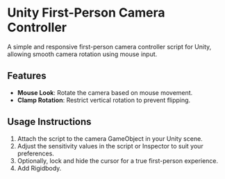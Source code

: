 # Unity First-Person Camera Controller  

A simple and responsive first-person camera controller script for Unity, allowing smooth camera rotation using mouse input.  

## Features  
- **Mouse Look**: Rotate the camera based on mouse movement.  
- **Clamp Rotation**: Restrict vertical rotation to prevent flipping.
  
## Usage Instructions  
1. Attach the script to the camera GameObject in your Unity scene.  
2. Adjust the sensitivity values in the script or Inspector to suit your preferences.  
3. Optionally, lock and hide the cursor for a true first-person experience.
4. Add Rigidbody.
